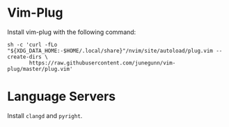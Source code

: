 # Vim-Plug

Install vim-plug with the following command:

```Shell
sh -c 'curl -fLo "${XDG_DATA_HOME:-$HOME/.local/share}"/nvim/site/autoload/plug.vim --create-dirs \
       https://raw.githubusercontent.com/junegunn/vim-plug/master/plug.vim'
```

# Language Servers

Install `clangd` and `pyright`.

